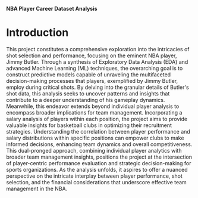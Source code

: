 
**NBA Player Career Dataset Analysis**
# **Introduction**
This project constitutes a comprehensive exploration into the intricacies of shot selection and performance, focusing on the eminent NBA player, Jimmy Butler. Through a synthesis of Exploratory Data Analysis (EDA) and advanced Machine Learning (ML) techniques, the overarching goal is to construct predictive models capable of unraveling the multifaceted decision-making processes that players, exemplified by Jimmy Butler, employ during critical shots. By delving into the granular details of Butler's shot data, this analysis seeks to uncover patterns and insights that contribute to a deeper understanding of his gameplay dynamics.
Meanwhile, this endeavor extends beyond individual player analysis to encompass broader implications for team management. Incorporating a salary analysis of players within each position, the project aims to provide valuable insights for basketball clubs in optimizing their recruitment strategies. Understanding the correlation between player performance and salary distributions within specific positions can empower clubs to make informed decisions, enhancing team dynamics and overall competitiveness.
This dual-pronged approach, combining individual player analytics with broader team management insights, positions the project at the intersection of player-centric performance evaluation and strategic decision-making for sports organizations. As the analysis unfolds, it aspires to offer a nuanced perspective on the intricate interplay between player performance, shot selection, and the financial considerations that underscore effective team management in the NBA.
